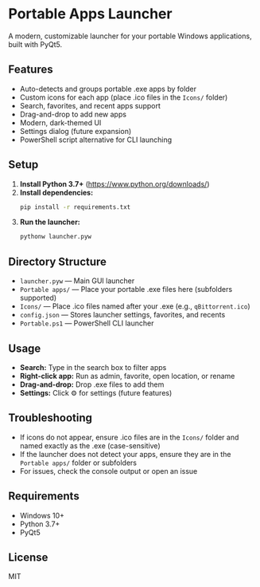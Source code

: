 # Portable Apps Launcher

A modern, customizable launcher for your portable Windows applications, built with PyQt5.

## Features
- Auto-detects and groups portable .exe apps by folder
- Custom icons for each app (place .ico files in the `Icons/` folder)
- Search, favorites, and recent apps support
- Drag-and-drop to add new apps
- Modern, dark-themed UI
- Settings dialog (future expansion)
- PowerShell script alternative for CLI launching

## Setup
1. **Install Python 3.7+** (https://www.python.org/downloads/)
2. **Install dependencies:**
   ```bash
   pip install -r requirements.txt
   ```
3. **Run the launcher:**
   ```bash
   pythonw launcher.pyw
   ```

## Directory Structure
- `launcher.pyw` — Main GUI launcher
- `Portable apps/` — Place your portable .exe files here (subfolders supported)
- `Icons/` — Place .ico files named after your .exe (e.g., `qBittorrent.ico`)
- `config.json` — Stores launcher settings, favorites, and recents
- `Portable.ps1` — PowerShell CLI launcher

## Usage
- **Search:** Type in the search box to filter apps
- **Right-click app:** Run as admin, favorite, open location, or rename
- **Drag-and-drop:** Drop .exe files to add them
- **Settings:** Click ⚙ for settings (future features)

## Troubleshooting
- If icons do not appear, ensure .ico files are in the `Icons/` folder and named exactly as the .exe (case-sensitive)
- If the launcher does not detect your apps, ensure they are in the `Portable apps/` folder or subfolders
- For issues, check the console output or open an issue

## Requirements
- Windows 10+
- Python 3.7+
- PyQt5

## License
MIT